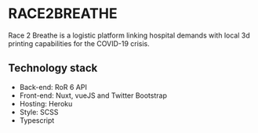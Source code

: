 # RACE2BREATHE

Race 2 Breathe is a logistic platform linking hospital demands with local 3d printing capabilities for the COVID-19 crisis.

## Technology stack

- Back-end: RoR 6 API
- Front-end: Nuxt, vueJS and Twitter Bootstrap
- Hosting: Heroku
- Style: SCSS
- Typescript
